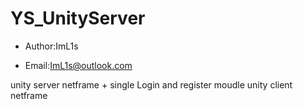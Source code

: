# YS_UnityServer

 * Author:ImL1s
 
 * Email:ImL1s@outlook.com
 
 
 


unity server netframe + single Login and register moudle
unity client netframe
